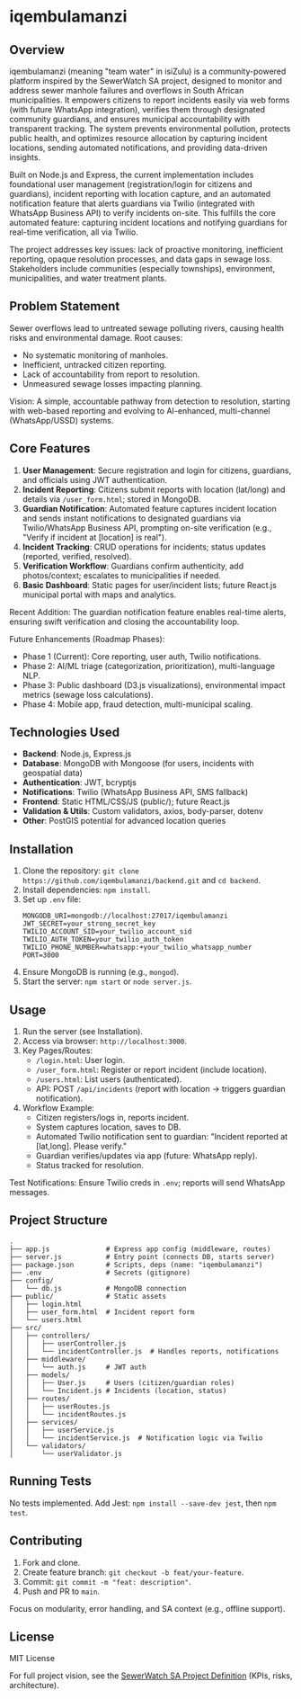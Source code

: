 # iqembulamanzi

## Overview

iqembulamanzi (meaning "team water" in isiZulu) is a community-powered platform inspired by the SewerWatch SA project, designed to monitor and address sewer manhole failures and overflows in South African municipalities. It empowers citizens to report incidents easily via web forms (with future WhatsApp integration), verifies them through designated community guardians, and ensures municipal accountability with transparent tracking. The system prevents environmental pollution, protects public health, and optimizes resource allocation by capturing incident locations, sending automated notifications, and providing data-driven insights.

Built on Node.js and Express, the current implementation includes foundational user management (registration/login for citizens and guardians), incident reporting with location capture, and an automated notification feature that alerts guardians via Twilio (integrated with WhatsApp Business API) to verify incidents on-site. This fulfills the core automated feature: capturing incident locations and notifying guardians for real-time verification, all via Twilio.

The project addresses key issues: lack of proactive monitoring, inefficient reporting, opaque resolution processes, and data gaps in sewage loss. Stakeholders include communities (especially townships), environment, municipalities, and water treatment plants.

## Problem Statement

Sewer overflows lead to untreated sewage polluting rivers, causing health risks and environmental damage. Root causes:
- No systematic monitoring of manholes.
- Inefficient, untracked citizen reporting.
- Lack of accountability from report to resolution.
- Unmeasured sewage losses impacting planning.

Vision: A simple, accountable pathway from detection to resolution, starting with web-based reporting and evolving to AI-enhanced, multi-channel (WhatsApp/USSD) systems.

## Core Features

1. **User Management**: Secure registration and login for citizens, guardians, and officials using JWT authentication.
2. **Incident Reporting**: Citizens submit reports with location (lat/long) and details via `/user_form.html`; stored in MongoDB.
3. **Guardian Notification**: Automated feature captures incident location and sends instant notifications to designated guardians via Twilio/WhatsApp Business API, prompting on-site verification (e.g., "Verify if incident at [location] is real").
4. **Incident Tracking**: CRUD operations for incidents; status updates (reported, verified, resolved).
5. **Verification Workflow**: Guardians confirm authenticity, add photos/context; escalates to municipalities if needed.
6. **Basic Dashboard**: Static pages for user/incident lists; future React.js municipal portal with maps and analytics.

Recent Addition: The guardian notification feature enables real-time alerts, ensuring swift verification and closing the accountability loop.

Future Enhancements (Roadmap Phases):
- Phase 1 (Current): Core reporting, user auth, Twilio notifications.
- Phase 2: AI/ML triage (categorization, prioritization), multi-language NLP.
- Phase 3: Public dashboard (D3.js visualizations), environmental impact metrics (sewage loss calculations).
- Phase 4: Mobile app, fraud detection, multi-municipal scaling.

## Technologies Used

- **Backend**: Node.js, Express.js
- **Database**: MongoDB with Mongoose (for users, incidents with geospatial data)
- **Authentication**: JWT, bcryptjs
- **Notifications**: Twilio (WhatsApp Business API, SMS fallback)
- **Frontend**: Static HTML/CSS/JS (public/); future React.js
- **Validation & Utils**: Custom validators, axios, body-parser, dotenv
- **Other**: PostGIS potential for advanced location queries

## Installation

1. Clone the repository: `git clone https://github.com/iqembulamanzi/backend.git` and `cd backend`.
2. Install dependencies: `npm install`.
3. Set up `.env` file:
   ```
   MONGODB_URI=mongodb://localhost:27017/iqembulamanzi
   JWT_SECRET=your_strong_secret_key
   TWILIO_ACCOUNT_SID=your_twilio_account_sid
   TWILIO_AUTH_TOKEN=your_twilio_auth_token
   TWILIO_PHONE_NUMBER=whatsapp:+your_twilio_whatsapp_number
   PORT=3000
   ```
4. Ensure MongoDB is running (e.g., `mongod`).
5. Start the server: `npm start` or `node server.js`.

## Usage

1. Run the server (see Installation).
2. Access via browser: `http://localhost:3000`.
3. Key Pages/Routes:
   - `/login.html`: User login.
   - `/user_form.html`: Register or report incident (include location).
   - `/users.html`: List users (authenticated).
   - API: POST `/api/incidents` (report with location → triggers guardian notification).
4. Workflow Example:
   - Citizen registers/logs in, reports incident.
   - System captures location, saves to DB.
   - Automated Twilio notification sent to guardian: "Incident reported at [lat,long]. Please verify."
   - Guardian verifies/updates via app (future: WhatsApp reply).
   - Status tracked for resolution.

Test Notifications: Ensure Twilio creds in `.env`; reports will send WhatsApp messages.

## Project Structure

```
.
├── app.js              # Express app config (middleware, routes)
├── server.js           # Entry point (connects DB, starts server)
├── package.json        # Scripts, deps (name: "iqembulamanzi")
├── .env                # Secrets (gitignore)
├── config/
│   └── db.js           # MongoDB connection
├── public/             # Static assets
│   ├── login.html
│   ├── user_form.html  # Incident report form
│   └── users.html
├── src/
│   ├── controllers/
│   │   ├── userController.js
│   │   └── incidentController.js  # Handles reports, notifications
│   ├── middleware/
│   │   └── auth.js     # JWT auth
│   ├── models/
│   │   ├── User.js     # Users (citizen/guardian roles)
│   │   └── Incident.js # Incidents (location, status)
│   ├── routes/
│   │   ├── userRoutes.js
│   │   └── incidentRoutes.js
│   ├── services/
│   │   ├── userService.js
│   │   └── incidentService.js  # Notification logic via Twilio
│   └── validators/
│       └── userValidator.js
```

## Running Tests

No tests implemented. Add Jest: `npm install --save-dev jest`, then `npm test`.

## Contributing

1. Fork and clone.
2. Create feature branch: `git checkout -b feat/your-feature`.
3. Commit: `git commit -m "feat: description"`.
4. Push and PR to `main`.

Focus on modularity, error handling, and SA context (e.g., offline support).

## License

MIT License

For full project vision, see the [SewerWatch SA Project Definition](path/to/doc.md) (KPIs, risks, architecture).
